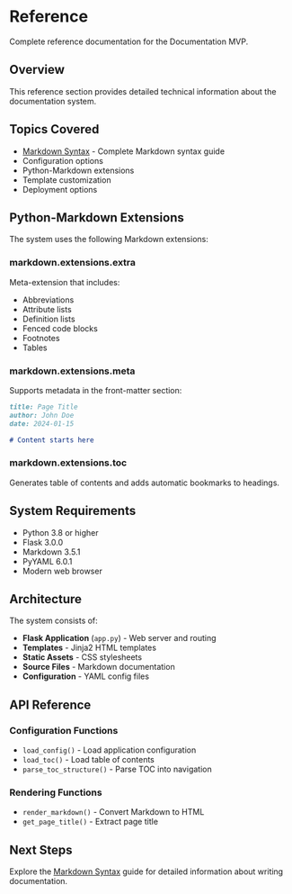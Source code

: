# Reference

Complete reference documentation for the Documentation MVP.

## Overview

This reference section provides detailed technical information about the documentation system.

## Topics Covered

*   [Markdown Syntax](markdown-syntax.md) - Complete Markdown syntax guide
*   Configuration options
*   Python-Markdown extensions
*   Template customization
*   Deployment options

## Python-Markdown Extensions

The system uses the following Markdown extensions:

### markdown.extensions.extra

Meta-extension that includes:

*   Abbreviations
*   Attribute lists
*   Definition lists
*   Fenced code blocks
*   Footnotes
*   Tables

### markdown.extensions.meta

Supports metadata in the front-matter section:

```markdown
title: Page Title
author: John Doe
date: 2024-01-15

# Content starts here
```

### markdown.extensions.toc

Generates table of contents and adds automatic bookmarks to headings.

## System Requirements

*   Python 3.8 or higher
*   Flask 3.0.0
*   Markdown 3.5.1
*   PyYAML 6.0.1
*   Modern web browser

## Architecture

The system consists of:

*   **Flask Application** (`app.py`) - Web server and routing
*   **Templates** - Jinja2 HTML templates
*   **Static Assets** - CSS stylesheets
*   **Source Files** - Markdown documentation
*   **Configuration** - YAML config files

## API Reference

### Configuration Functions

*   `load_config()` - Load application configuration
*   `load_toc()` - Load table of contents
*   `parse_toc_structure()` - Parse TOC into navigation

### Rendering Functions

*   `render_markdown()` - Convert Markdown to HTML
*   `get_page_title()` - Extract page title

## Next Steps

Explore the [Markdown Syntax](markdown-syntax.md) guide for detailed information about writing documentation.
